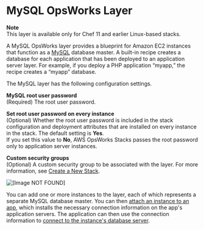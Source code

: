 # MySQL OpsWorks Layer<a name="workinglayers-db-mysql"></a>

**Note**  
This layer is available only for Chef 11 and earlier Linux\-based stacks\.

A MySQL OpsWorks layer provides a blueprint for Amazon EC2 instances that function as a [MySQL](http://www.mysql.com/) database master\. A built\-in recipe creates a database for each application that has been deployed to an application server layer\. For example, if you deploy a PHP application “myapp,” the recipe creates a “myapp” database\.

The MySQL layer has the following configuration settings\.

**MySQL root user password**  
\(Required\) The root user password\.

**Set root user password on every instance**  
\(Optional\) Whether the root user password is included in the stack configuration and deployment attributes that are installed on every instance in the stack\. The default setting is **Yes**\.  
If you set this value to **No**, AWS OpsWorks Stacks passes the root password only to application server instances\.

**Custom security groups**  
\(Optional\) A custom security group to be associated with the layer\. For more information, see [Create a New Stack](workingstacks-creating.md)\.

![\[Image NOT FOUND\]](http://docs.aws.amazon.com/opsworks/latest/userguide/images/add_layer_mysql.png)

You can add one or more instances to the layer, each of which represents a separate MySQL database master\. You can then [attach an instance to an app](workingapps-creating.md), which installs the necessary connection information on the app's application servers\. The application can then use the connection information to [connect to the instance's database server](workingapps-connectdb.md)\.